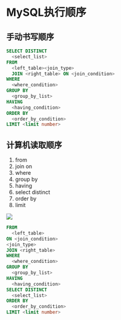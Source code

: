 # MySQL执行顺序

## 手动书写顺序

```sql
SELECT DISTINCT
  <select_list>
FROM 
  <left_table><join_type>
  JOIN <right_table> ON <join_condition>
WHERE
  <where_condition>
GROUP BY
  <group_by_list>
HAVING
  <having_condition>
ORDER BY
  <order_by_condition>
LIMIT <limit number>
```

## 计算机读取顺序

1. from
2. join on
3. where 
4. group by
5. having
6. select distinct
7. order by
8. limit


![](https://files.mdnice.com/user/1562/0b354ec3-0c56-42b1-ad62-715fb0c86b11.png)

```sql
FROM 
  <left_table>
ON <join_condition>
<join_type>
JOIN <right_table>
WHERE
  <where_condition>
GROUP BY
  <group_by_list>
HAVING
  <having_condition>
SELECT DISTINCT
  <select_list>
ORDER BY
  <order_by_condition>
LIMIT <limit number>
```